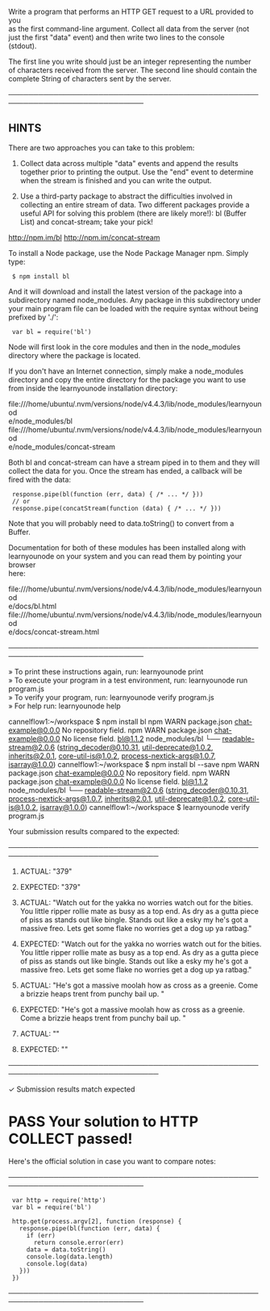 Write a program that performs an HTTP GET request to a URL provided to you  
  as the first command-line argument. Collect all data from the server (not  
  just the first "data" event) and then write two lines to the console  
  (stdout).  
   
  The first line you write should just be an integer representing the number  
  of characters received from the server. The second line should contain the  
  complete String of characters sent by the server.  
   
 ─────────────────────────────────────────────────────────────────────────────  
   
 ## HINTS  
   
  There are two approaches you can take to this problem:  
   
  1) Collect data across multiple "data" events and append the results  
  together prior to printing the output. Use the "end" event to determine  
  when the stream is finished and you can write the output.  
   
  2) Use a third-party package to abstract the difficulties involved in  
  collecting an entire stream of data. Two different packages provide a  
  useful API for solving this problem (there are likely more!): bl (Buffer  
  List) and concat-stream; take your pick!  
   
  <http://npm.im/bl> <http://npm.im/concat-stream>  
   
  To install a Node package, use the Node Package Manager npm. Simply type:  
   
     $ npm install bl  
   
  And it will download and install the latest version of the package into a  
  subdirectory named node_modules. Any package in this subdirectory under  
  your main program file can be loaded with the require syntax without being  
  prefixed by './':  
   
     var bl = require('bl')  
   
  Node will first look in the core modules and then in the node_modules  
  directory where the package is located.  
   
  If you don't have an Internet connection, simply make a node_modules  
  directory and copy the entire directory for the package you want to use  
  from inside the learnyounode installation directory:  
   
  file:///home/ubuntu/.nvm/versions/node/v4.4.3/lib/node_modules/learnyounod  
  e/node_modules/bl  
  file:///home/ubuntu/.nvm/versions/node/v4.4.3/lib/node_modules/learnyounod  
  e/node_modules/concat-stream  
   
  Both bl and concat-stream can have a stream piped in to them and they will  
  collect the data for you. Once the stream has ended, a callback will be  
  fired with the data:  
   
     response.pipe(bl(function (err, data) { /* ... */ }))  
     // or  
     response.pipe(concatStream(function (data) { /* ... */ }))  
   
  Note that you will probably need to data.toString() to convert from a  
  Buffer.  
   
  Documentation for both of these modules has been installed along with  
  learnyounode on your system and you can read them by pointing your browser  
  here:  
   
  file:///home/ubuntu/.nvm/versions/node/v4.4.3/lib/node_modules/learnyounod  
  e/docs/bl.html  
  file:///home/ubuntu/.nvm/versions/node/v4.4.3/lib/node_modules/learnyounod  
  e/docs/concat-stream.html  
   
 ─────────────────────────────────────────────────────────────────────────────  
   
   » To print these instructions again, run: learnyounode print                  
   » To execute your program in a test environment, run: learnyounode run                                                                            
     program.js                                                                  
   » To verify your program, run: learnyounode verify program.js                 
   » For help run: learnyounode help                                             
   
cannelflow1:~/workspace $ npm install bl
npm WARN package.json chat-example@0.0.0 No repository field.
npm WARN package.json chat-example@0.0.0 No license field.
bl@1.1.2 node_modules/bl
└── readable-stream@2.0.6 (string_decoder@0.10.31, util-deprecate@1.0.2, inherits@2.0.1, core-util-is@1.0.2, process-nextick-args@1.0.7, isarray@1.0.0)
cannelflow1:~/workspace $ npm install bl --save
npm WARN package.json chat-example@0.0.0 No repository field.
npm WARN package.json chat-example@0.0.0 No license field.
bl@1.1.2 node_modules/bl
└── readable-stream@2.0.6 (string_decoder@0.10.31, process-nextick-args@1.0.7, inherits@2.0.1, util-deprecate@1.0.2, core-util-is@1.0.2, isarray@1.0.0)
cannelflow1:~/workspace $ learnyounode verify program.js

Your submission results compared to the expected:

────────────────────────────────────────────────────────────────────────────────

1.  ACTUAL:    "379"
1.  EXPECTED:  "379"

2.  ACTUAL:    "Watch out for the yakka no worries watch out for the bities. You little ripper rollie mate as busy as a top end. As dry as a gutta piece of piss as stands out like bingle. Stands out like a esky my he's got a massive freo. Lets get some flake no worries get a dog up ya ratbag."
2.  EXPECTED:  "Watch out for the yakka no worries watch out for the bities. You little ripper rollie mate as busy as a top end. As dry as a gutta piece of piss as stands out like bingle. Stands out like a esky my he's got a massive freo. Lets get some flake no worries get a dog up ya ratbag."

3.  ACTUAL:    "He's got a massive moolah how as cross as a greenie. Come a brizzie heaps trent from punchy bail up. "
3.  EXPECTED:  "He's got a massive moolah how as cross as a greenie. Come a brizzie heaps trent from punchy bail up. "

4.  ACTUAL:    ""
4.  EXPECTED:  ""


────────────────────────────────────────────────────────────────────────────────

  ✓  Submission results match expected  
   
  # PASS Your solution to HTTP COLLECT passed!  
   
  Here's the official solution in case you want to compare notes:  
   
 ─────────────────────────────────────────────────────────────────────────────  
   
     var http = require('http')  
     var bl = require('bl')  
       
     http.get(process.argv[2], function (response) {  
       response.pipe(bl(function (err, data) {  
         if (err)  
           return console.error(err)  
         data = data.toString()  
         console.log(data.length)  
         console.log(data)  
       }))    
     })  
   
 ─────────────────────────────────────────────────────────────────────────────  
